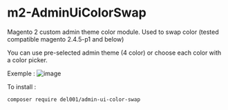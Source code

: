 # m2-AdminUiColorSwap

Magento 2 custom admin theme color module.
Used to swap color (tested compatible magento 2.4.5-p1 and below)

You can use pre-selected admin theme (4 color) or choose each color with a color picker.

Exemple : 
![image](https://user-images.githubusercontent.com/77853867/203345264-d0d0a15d-fac5-47c1-a801-fc86e8a6379f.png)

To install : 

``` composer require del001/admin-ui-color-swap  ```
